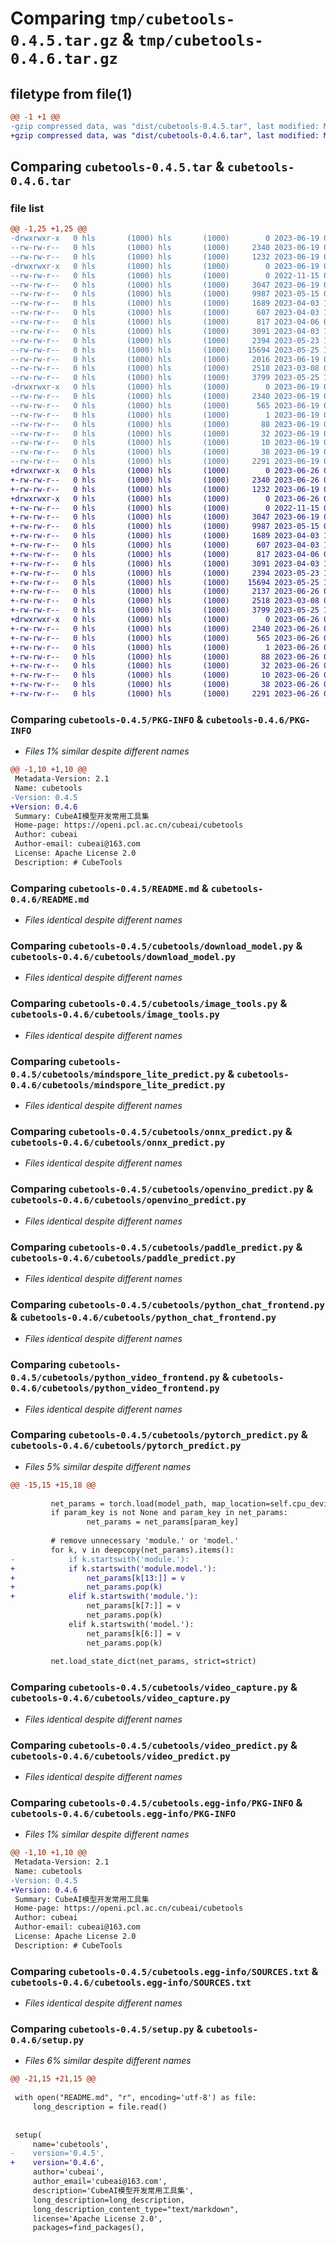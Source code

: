 # Comparing `tmp/cubetools-0.4.5.tar.gz` & `tmp/cubetools-0.4.6.tar.gz`

## filetype from file(1)

```diff
@@ -1 +1 @@
-gzip compressed data, was "dist/cubetools-0.4.5.tar", last modified: Mon Jun 19 08:47:58 2023, max compression
+gzip compressed data, was "dist/cubetools-0.4.6.tar", last modified: Mon Jun 26 09:13:10 2023, max compression
```

## Comparing `cubetools-0.4.5.tar` & `cubetools-0.4.6.tar`

### file list

```diff
@@ -1,25 +1,25 @@
-drwxrwxr-x   0 hls       (1000) hls       (1000)        0 2023-06-19 08:47:58.000000 cubetools-0.4.5/
--rw-rw-r--   0 hls       (1000) hls       (1000)     2340 2023-06-19 08:47:58.000000 cubetools-0.4.5/PKG-INFO
--rw-rw-r--   0 hls       (1000) hls       (1000)     1232 2023-06-19 07:55:29.000000 cubetools-0.4.5/README.md
-drwxrwxr-x   0 hls       (1000) hls       (1000)        0 2023-06-19 08:47:58.000000 cubetools-0.4.5/cubetools/
--rw-rw-r--   0 hls       (1000) hls       (1000)        0 2022-11-15 06:16:42.000000 cubetools-0.4.5/cubetools/__init__.py
--rw-rw-r--   0 hls       (1000) hls       (1000)     3047 2023-06-19 07:55:29.000000 cubetools-0.4.5/cubetools/download_model.py
--rw-rw-r--   0 hls       (1000) hls       (1000)     9987 2023-05-15 01:24:04.000000 cubetools-0.4.5/cubetools/image_tools.py
--rw-rw-r--   0 hls       (1000) hls       (1000)     1689 2023-04-03 13:20:28.000000 cubetools-0.4.5/cubetools/mindspore_lite_predict.py
--rw-rw-r--   0 hls       (1000) hls       (1000)      607 2023-04-03 13:20:28.000000 cubetools-0.4.5/cubetools/onnx_predict.py
--rw-rw-r--   0 hls       (1000) hls       (1000)      817 2023-04-06 07:12:09.000000 cubetools-0.4.5/cubetools/openvino_predict.py
--rw-rw-r--   0 hls       (1000) hls       (1000)     3091 2023-04-03 13:20:28.000000 cubetools-0.4.5/cubetools/paddle_predict.py
--rw-rw-r--   0 hls       (1000) hls       (1000)     2394 2023-05-23 12:05:30.000000 cubetools-0.4.5/cubetools/python_chat_frontend.py
--rw-rw-r--   0 hls       (1000) hls       (1000)    15694 2023-05-25 10:46:59.000000 cubetools-0.4.5/cubetools/python_video_frontend.py
--rw-rw-r--   0 hls       (1000) hls       (1000)     2016 2023-06-19 08:47:56.000000 cubetools-0.4.5/cubetools/pytorch_predict.py
--rw-rw-r--   0 hls       (1000) hls       (1000)     2518 2023-03-08 07:16:48.000000 cubetools-0.4.5/cubetools/video_capture.py
--rw-rw-r--   0 hls       (1000) hls       (1000)     3799 2023-05-25 10:06:04.000000 cubetools-0.4.5/cubetools/video_predict.py
-drwxrwxr-x   0 hls       (1000) hls       (1000)        0 2023-06-19 08:47:58.000000 cubetools-0.4.5/cubetools.egg-info/
--rw-rw-r--   0 hls       (1000) hls       (1000)     2340 2023-06-19 08:47:58.000000 cubetools-0.4.5/cubetools.egg-info/PKG-INFO
--rw-rw-r--   0 hls       (1000) hls       (1000)      565 2023-06-19 08:47:58.000000 cubetools-0.4.5/cubetools.egg-info/SOURCES.txt
--rw-rw-r--   0 hls       (1000) hls       (1000)        1 2023-06-19 08:47:58.000000 cubetools-0.4.5/cubetools.egg-info/dependency_links.txt
--rw-rw-r--   0 hls       (1000) hls       (1000)       88 2023-06-19 08:47:58.000000 cubetools-0.4.5/cubetools.egg-info/entry_points.txt
--rw-rw-r--   0 hls       (1000) hls       (1000)       32 2023-06-19 08:47:58.000000 cubetools-0.4.5/cubetools.egg-info/requires.txt
--rw-rw-r--   0 hls       (1000) hls       (1000)       10 2023-06-19 08:47:58.000000 cubetools-0.4.5/cubetools.egg-info/top_level.txt
--rw-rw-r--   0 hls       (1000) hls       (1000)       38 2023-06-19 08:47:58.000000 cubetools-0.4.5/setup.cfg
--rw-rw-r--   0 hls       (1000) hls       (1000)     2291 2023-06-19 08:47:56.000000 cubetools-0.4.5/setup.py
+drwxrwxr-x   0 hls       (1000) hls       (1000)        0 2023-06-26 09:13:10.000000 cubetools-0.4.6/
+-rw-rw-r--   0 hls       (1000) hls       (1000)     2340 2023-06-26 09:13:10.000000 cubetools-0.4.6/PKG-INFO
+-rw-rw-r--   0 hls       (1000) hls       (1000)     1232 2023-06-19 07:55:29.000000 cubetools-0.4.6/README.md
+drwxrwxr-x   0 hls       (1000) hls       (1000)        0 2023-06-26 09:13:10.000000 cubetools-0.4.6/cubetools/
+-rw-rw-r--   0 hls       (1000) hls       (1000)        0 2022-11-15 06:16:42.000000 cubetools-0.4.6/cubetools/__init__.py
+-rw-rw-r--   0 hls       (1000) hls       (1000)     3047 2023-06-19 07:55:29.000000 cubetools-0.4.6/cubetools/download_model.py
+-rw-rw-r--   0 hls       (1000) hls       (1000)     9987 2023-05-15 01:24:04.000000 cubetools-0.4.6/cubetools/image_tools.py
+-rw-rw-r--   0 hls       (1000) hls       (1000)     1689 2023-04-03 13:20:28.000000 cubetools-0.4.6/cubetools/mindspore_lite_predict.py
+-rw-rw-r--   0 hls       (1000) hls       (1000)      607 2023-04-03 13:20:28.000000 cubetools-0.4.6/cubetools/onnx_predict.py
+-rw-rw-r--   0 hls       (1000) hls       (1000)      817 2023-04-06 07:12:09.000000 cubetools-0.4.6/cubetools/openvino_predict.py
+-rw-rw-r--   0 hls       (1000) hls       (1000)     3091 2023-04-03 13:20:28.000000 cubetools-0.4.6/cubetools/paddle_predict.py
+-rw-rw-r--   0 hls       (1000) hls       (1000)     2394 2023-05-23 12:05:30.000000 cubetools-0.4.6/cubetools/python_chat_frontend.py
+-rw-rw-r--   0 hls       (1000) hls       (1000)    15694 2023-05-25 10:46:59.000000 cubetools-0.4.6/cubetools/python_video_frontend.py
+-rw-rw-r--   0 hls       (1000) hls       (1000)     2137 2023-06-26 09:12:56.000000 cubetools-0.4.6/cubetools/pytorch_predict.py
+-rw-rw-r--   0 hls       (1000) hls       (1000)     2518 2023-03-08 07:16:48.000000 cubetools-0.4.6/cubetools/video_capture.py
+-rw-rw-r--   0 hls       (1000) hls       (1000)     3799 2023-05-25 10:06:04.000000 cubetools-0.4.6/cubetools/video_predict.py
+drwxrwxr-x   0 hls       (1000) hls       (1000)        0 2023-06-26 09:13:10.000000 cubetools-0.4.6/cubetools.egg-info/
+-rw-rw-r--   0 hls       (1000) hls       (1000)     2340 2023-06-26 09:13:10.000000 cubetools-0.4.6/cubetools.egg-info/PKG-INFO
+-rw-rw-r--   0 hls       (1000) hls       (1000)      565 2023-06-26 09:13:10.000000 cubetools-0.4.6/cubetools.egg-info/SOURCES.txt
+-rw-rw-r--   0 hls       (1000) hls       (1000)        1 2023-06-26 09:13:10.000000 cubetools-0.4.6/cubetools.egg-info/dependency_links.txt
+-rw-rw-r--   0 hls       (1000) hls       (1000)       88 2023-06-26 09:13:10.000000 cubetools-0.4.6/cubetools.egg-info/entry_points.txt
+-rw-rw-r--   0 hls       (1000) hls       (1000)       32 2023-06-26 09:13:10.000000 cubetools-0.4.6/cubetools.egg-info/requires.txt
+-rw-rw-r--   0 hls       (1000) hls       (1000)       10 2023-06-26 09:13:10.000000 cubetools-0.4.6/cubetools.egg-info/top_level.txt
+-rw-rw-r--   0 hls       (1000) hls       (1000)       38 2023-06-26 09:13:10.000000 cubetools-0.4.6/setup.cfg
+-rw-rw-r--   0 hls       (1000) hls       (1000)     2291 2023-06-26 09:12:56.000000 cubetools-0.4.6/setup.py
```

### Comparing `cubetools-0.4.5/PKG-INFO` & `cubetools-0.4.6/PKG-INFO`

 * *Files 1% similar despite different names*

```diff
@@ -1,10 +1,10 @@
 Metadata-Version: 2.1
 Name: cubetools
-Version: 0.4.5
+Version: 0.4.6
 Summary: CubeAI模型开发常用工具集
 Home-page: https://openi.pcl.ac.cn/cubeai/cubetools
 Author: cubeai
 Author-email: cubeai@163.com
 License: Apache License 2.0
 Description: # CubeTools
```

### Comparing `cubetools-0.4.5/README.md` & `cubetools-0.4.6/README.md`

 * *Files identical despite different names*

### Comparing `cubetools-0.4.5/cubetools/download_model.py` & `cubetools-0.4.6/cubetools/download_model.py`

 * *Files identical despite different names*

### Comparing `cubetools-0.4.5/cubetools/image_tools.py` & `cubetools-0.4.6/cubetools/image_tools.py`

 * *Files identical despite different names*

### Comparing `cubetools-0.4.5/cubetools/mindspore_lite_predict.py` & `cubetools-0.4.6/cubetools/mindspore_lite_predict.py`

 * *Files identical despite different names*

### Comparing `cubetools-0.4.5/cubetools/onnx_predict.py` & `cubetools-0.4.6/cubetools/onnx_predict.py`

 * *Files identical despite different names*

### Comparing `cubetools-0.4.5/cubetools/openvino_predict.py` & `cubetools-0.4.6/cubetools/openvino_predict.py`

 * *Files identical despite different names*

### Comparing `cubetools-0.4.5/cubetools/paddle_predict.py` & `cubetools-0.4.6/cubetools/paddle_predict.py`

 * *Files identical despite different names*

### Comparing `cubetools-0.4.5/cubetools/python_chat_frontend.py` & `cubetools-0.4.6/cubetools/python_chat_frontend.py`

 * *Files identical despite different names*

### Comparing `cubetools-0.4.5/cubetools/python_video_frontend.py` & `cubetools-0.4.6/cubetools/python_video_frontend.py`

 * *Files identical despite different names*

### Comparing `cubetools-0.4.5/cubetools/pytorch_predict.py` & `cubetools-0.4.6/cubetools/pytorch_predict.py`

 * *Files 5% similar despite different names*

```diff
@@ -15,15 +15,18 @@
 
         net_params = torch.load(model_path, map_location=self.cpu_device)
         if param_key is not None and param_key in net_params:
                 net_params = net_params[param_key]
 
         # remove unnecessary 'module.' or 'model.'
         for k, v in deepcopy(net_params).items():
-            if k.startswith('module.'):
+            if k.startswith('module.model.'):
+                net_params[k[13:]] = v
+                net_params.pop(k)
+            elif k.startswith('module.'):
                 net_params[k[7:]] = v
                 net_params.pop(k)
             elif k.startswith('model.'):
                 net_params[k[6:]] = v
                 net_params.pop(k)
 
         net.load_state_dict(net_params, strict=strict)
```

### Comparing `cubetools-0.4.5/cubetools/video_capture.py` & `cubetools-0.4.6/cubetools/video_capture.py`

 * *Files identical despite different names*

### Comparing `cubetools-0.4.5/cubetools/video_predict.py` & `cubetools-0.4.6/cubetools/video_predict.py`

 * *Files identical despite different names*

### Comparing `cubetools-0.4.5/cubetools.egg-info/PKG-INFO` & `cubetools-0.4.6/cubetools.egg-info/PKG-INFO`

 * *Files 1% similar despite different names*

```diff
@@ -1,10 +1,10 @@
 Metadata-Version: 2.1
 Name: cubetools
-Version: 0.4.5
+Version: 0.4.6
 Summary: CubeAI模型开发常用工具集
 Home-page: https://openi.pcl.ac.cn/cubeai/cubetools
 Author: cubeai
 Author-email: cubeai@163.com
 License: Apache License 2.0
 Description: # CubeTools
```

### Comparing `cubetools-0.4.5/cubetools.egg-info/SOURCES.txt` & `cubetools-0.4.6/cubetools.egg-info/SOURCES.txt`

 * *Files identical despite different names*

### Comparing `cubetools-0.4.5/setup.py` & `cubetools-0.4.6/setup.py`

 * *Files 6% similar despite different names*

```diff
@@ -21,15 +21,15 @@
 
 with open("README.md", "r", encoding='utf-8') as file:
     long_description = file.read()
 
 
 setup(
     name='cubetools',
-    version='0.4.5',
+    version='0.4.6',
     author='cubeai',
     author_email='cubeai@163.com',
     description='CubeAI模型开发常用工具集',
     long_description=long_description,
     long_description_content_type="text/markdown",
     license='Apache License 2.0',
     packages=find_packages(),
```

